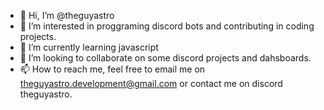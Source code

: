 - 👋 Hi, I’m @theguyastro
- 👀 I’m interested in proggraming discord bots and contributing in coding projects.
- 🌱 I’m currently learning javascript
- 💞️ I’m looking to collaborate on some discord projects and dahsboards.
- 📫 How to reach me, feel free to email me on theguyastro.development@gmail.com or contact me on discord theguyastro.

<!---
theguyastro/theguyastro is a ✨ special ✨ repository because its `README.md` (this file) appears on your GitHub profile.
You can click the Preview link to take a look at your changes.
--->
